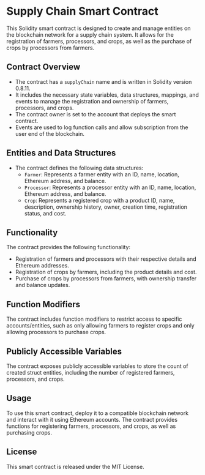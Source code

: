 # Supply Chain Smart Contract

This Solidity smart contract is designed to create and manage entities on the blockchain network for a supply chain system. It allows for the registration of farmers, processors, and crops, as well as the purchase of crops by processors from farmers.

## Contract Overview

- The contract has a `supplyChain` name and is written in Solidity version 0.8.11.
- It includes the necessary state variables, data structures, mappings, and events to manage the registration and ownership of farmers, processors, and crops.
- The contract owner is set to the account that deploys the smart contract.
- Events are used to log function calls and allow subscription from the user end of the blockchain.

## Entities and Data Structures

- The contract defines the following data structures:
  - `Farmer`: Represents a farmer entity with an ID, name, location, Ethereum address, and balance.
  - `Processor`: Represents a processor entity with an ID, name, location, Ethereum address, and balance.
  - `Crop`: Represents a registered crop with a product ID, name, description, ownership history, owner, creation time, registration status, and cost.

## Functionality

The contract provides the following functionality:

- Registration of farmers and processors with their respective details and Ethereum addresses.
- Registration of crops by farmers, including the product details and cost.
- Purchase of crops by processors from farmers, with ownership transfer and balance updates.

## Function Modifiers

The contract includes function modifiers to restrict access to specific accounts/entities, such as only allowing farmers to register crops and only allowing processors to purchase crops.

## Publicly Accessible Variables

The contract exposes publicly accessible variables to store the count of created struct entities, including the number of registered farmers, processors, and crops.

## Usage

To use this smart contract, deploy it to a compatible blockchain network and interact with it using Ethereum accounts. The contract provides functions for registering farmers, processors, and crops, as well as purchasing crops.

## License

This smart contract is released under the MIT License.
